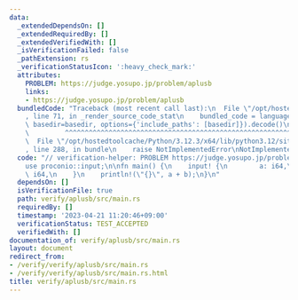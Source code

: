 ```yaml
---
data:
  _extendedDependsOn: []
  _extendedRequiredBy: []
  _extendedVerifiedWith: []
  _isVerificationFailed: false
  _pathExtension: rs
  _verificationStatusIcon: ':heavy_check_mark:'
  attributes:
    PROBLEM: https://judge.yosupo.jp/problem/aplusb
    links:
    - https://judge.yosupo.jp/problem/aplusb
  bundledCode: "Traceback (most recent call last):\n  File \"/opt/hostedtoolcache/Python/3.12.3/x64/lib/python3.12/site-packages/onlinejudge_verify/documentation/build.py\"\
    , line 71, in _render_source_code_stat\n    bundled_code = language.bundle(stat.path,\
    \ basedir=basedir, options={'include_paths': [basedir]}).decode()\n          \
    \         ^^^^^^^^^^^^^^^^^^^^^^^^^^^^^^^^^^^^^^^^^^^^^^^^^^^^^^^^^^^^^^^^^^^^^^^^^^^^^^^^^\n\
    \  File \"/opt/hostedtoolcache/Python/3.12.3/x64/lib/python3.12/site-packages/onlinejudge_verify/languages/rust.py\"\
    , line 288, in bundle\n    raise NotImplementedError\nNotImplementedError\n"
  code: "// verification-helper: PROBLEM https://judge.yosupo.jp/problem/aplusb\n\n\
    use proconio::input;\n\nfn main() {\n    input! {\n        a: i64,\n        b:\
    \ i64,\n    }\n    println!(\"{}\", a + b);\n}\n"
  dependsOn: []
  isVerificationFile: true
  path: verify/aplusb/src/main.rs
  requiredBy: []
  timestamp: '2023-04-21 11:20:46+09:00'
  verificationStatus: TEST_ACCEPTED
  verifiedWith: []
documentation_of: verify/aplusb/src/main.rs
layout: document
redirect_from:
- /verify/verify/aplusb/src/main.rs
- /verify/verify/aplusb/src/main.rs.html
title: verify/aplusb/src/main.rs
---
```

